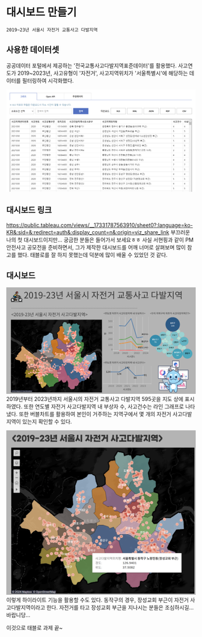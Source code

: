 # 대시보드 만들기
```
2019~23년 서울시 자전거 교통사고 다발지역
```
## 사용한 데이터셋
공공데이터 포털에서 제공하는 '전국교통사고다발지역표준데이터'를 활용했다.
사고연도가 2019~2023년, 사고유형이 '자전거', 사고지역위치가 '서울특별시'에 해당하는 데이터를 필터링하여 시각화했다.

![](https://github.com/bird-one-00/tableau_til/blob/main/tableau/img/%EC%8A%A4%ED%81%AC%EB%A6%B0%EC%83%B7%202024-12-03%20073931.png)

## 대시보드 링크
https://public.tableau.com/views/__17331787563910/sheet0?:language=ko-KR&:sid=&:redirect=auth&:display_count=n&:origin=viz_share_link
부끄러운 나의 첫 대시보드이지만... 궁금한 분들은 들어가서 보세요ㅎㅎ
사실 서현핑과 같이 PM 안전사고 공모전을 준비하면서, 그가 제작한 대시보드를 어깨 너머로 살펴보며 많이 참고를 했다.
태블로를 잘 하지 못했는데 덕분에 많이 배울 수 있었던 것 같다.

## 대시보드
![](https://github.com/bird-one-00/tableau_til/blob/main/tableau/img/%EB%8C%80%EC%8B%9C%EB%B3%B4%EB%93%9C.png)
2019년부터 2023년까지 서울시의 자전거 교통사고 다발지역 595곳을 지도 상에 표시하였다.
또한 연도별 자전거 사고다발지역 내 부상자 수, 사고건수는 라인 그래프로 나타냈다.
또한 버블차트를 활용하여 본인이 거주하는 지역구에서 몇 개의 자전거 사고다발지역이 있는지 확인할 수 있다.

![](https://github.com/bird-one-00/tableau_til/blob/main/tableau/img/%EC%8A%A4%ED%81%AC%EB%A6%B0%EC%83%B7%202024-12-03%20073552.png)
이렇게 하이라이트 기능을 활용할 수도 있다.
동작구의 경우, 장성교회 부근이 자전거 사고다발지역이라고 한다.
자전거를 타고 장성교회 부근을 지나시는 분들은 조심하시길... 바랍니당...

이것으로
태블로 과제 끝~